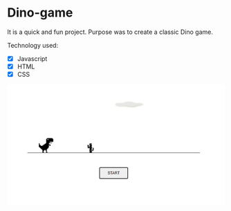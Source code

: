 # Dino-game

It is a quick and fun project.
Purpose was to create a classic Dino game.

Technology used:
- [x] Javascript
- [x] HTML
- [x] CSS

<a href="https://iamgalexing.github.io/Dino-game/" target="_blank"><img src="https://github.com/IamGalexing/Dino-game/blob/master/img/dino.jpg" alt="screenshot of the main page of project"/></a>
